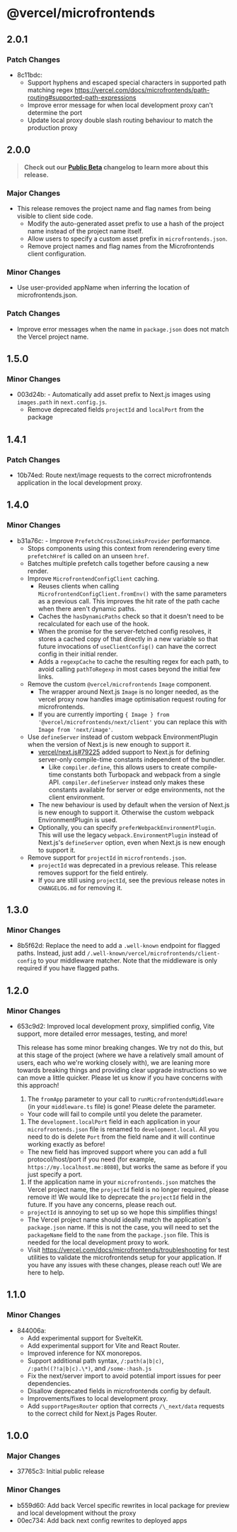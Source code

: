 # @vercel/microfrontends

## 2.0.1

### Patch Changes

- 8c11bdc: 
  - Support hyphens and escaped special characters in supported path matching regex https://vercel.com/docs/microfrontends/path-routing#supported-path-expressions
  - Improve error message for when local development proxy can't determine the port
  - Update local proxy double slash routing behaviour to match the production proxy

## 2.0.0

> **Check out our [Public Beta](https://vercel.com/changelog/microfrontends-support-is-now-in-public-beta) changelog to learn more about this release.**

### Major Changes

- This release removes the project name and flag names from being visible to client side code.
  - Modify the auto-generated asset prefix to use a hash of the project name instead of the project name itself.
  - Allow users to specify a custom asset prefix in `microfrontends.json`.
  - Remove project names and flag names from the Microfrontends client configuration.

### Minor Changes

- Use user-provided appName when inferring the location of microfrontends.json.

### Patch Changes

- Improve error messages when the name in `package.json` does not match the Vercel project name.

## 1.5.0

### Minor Changes

- 003d24b: - Automatically add asset prefix to Next.js images using `images.path` in `next.config.js`.
  - Remove deprecated fields `projectId` and `localPort` from the package

## 1.4.1

### Patch Changes

- 10b74ed: Route next/image requests to the correct microfrontends application in the local development proxy.

## 1.4.0

### Minor Changes

- b31a76c: - Improve `PrefetchCrossZoneLinksProvider` performance.
  - Stops components using this context from rerendering every time `prefetchHref` is called on an unseen `href`.
  - Batches multiple prefetch calls together before causing a new render.
  - Improve `MicrofrontendConfigClient` caching.
    - Reuses clients when calling `MicrofrontendConfigClient.fromEnv()` with the same parameters as a previous call. This improves the hit rate of the path cache when there aren't dynamic paths.
    - Caches the `hasDynamicPaths` check so that it doesn't need to be recalculated for each use of the hook.
    - When the promise for the server-fetched config resolves, it stores a cached copy of that directly in a new variable so that future invocations of `useClientConfig()` can have the correct config in their initial render.
    - Adds a `regexpCache` to cache the resulting regex for each path, to avoid calling `pathToRegexp` in most cases beyond the initial few links.
  - Remove the custom `@vercel/microfrontends` `Image` component.
    - The wrapper around Next.js `Image` is no longer needed, as the vercel proxy now handles image optimisation request routing for microfrontends.
    - If you are currently importing `{ Image } from '@vercel/microfrontends/next/client'` you can replace this with `Image from 'next/image'`.
  - Use `defineServer` instead of custom webpack EnvironmentPlugin when the version of Next.js is new enough to support it.
    - [vercel/next.js#79225](https://github.com/vercel/next.js/pull/79225) added support to Next.js for defining server-only compile-time constants independent of the bundler.
      - Like `compiler.define`, this allows users to create compile-time constants both Turbopack and webpack from a single API. `compiler.defineServer` instead only makes these constants available for server or edge environments, not the client environment.
    - The new behaviour is used by default when the version of Next.js is new enough to support it. Otherwise the custom webpack EnvironmentPlugin is used.
    - Optionally, you can specify `preferWebpackEnvironmentPlugin`. This will use the legacy `webpack.EnvironmentPlugin` instead of Next.js's `defineServer` option, even when Next.js is new enough to support it.
  - Remove support for `projectId` in `microfrontends.json`.
    - `projectId` was deprecated in a previous release. This release removes support for the field entirely.
    - If you are still using `projectId`, see the previous release notes in `CHANGELOG.md` for removing it.

## 1.3.0

### Minor Changes

- 8b5f62d: Replace the need to add a `.well-known` endpoint for flagged paths. Instead, just add `/.well-known/vercel/microfrontends/client-config` to your middleware matcher. Note that the middleware is only required if you have flagged paths.

## 1.2.0

### Minor Changes

- 653c9d2: Improved local development proxy, simplified config, Vite support, more detailed error messages, testing, and more!

  This release has some minor breaking changes. We try not do this, but at this stage of the project (where we have a relatively small amount of users, each who we're working closely with), we are leaning more towards breaking things and providing clear upgrade instructions so we can move a little quicker. Please let us know if you have concerns with this approach!

  1. The `fromApp` parameter to your call to `runMicrofrontendsMiddleware` (in your `middleware.ts` file) is gone! Please delete the parameter.

  - Your code will fail to compile until you delete the parameter.

  1. The `development.localPort` field in each application in your `microfrontends.json` file is renamed to `development.local`. All you need to do is delete `Port` from the field name and it will continue working exactly as before!

  - The new field has improved support where you can add a full protocol/host/port if you need (for example, `https://my.localhost.me:8080`), but works the same as before if you just specify a port.

  1. If the application name in your `microfrontends.json` matches the Vercel project name, the `projectId` field is no longer required, please remove it! We would like to deprecate the `projectId` field in the future. If you have any concerns, please reach out.

  - `projectId` is annoying to set up so we hope this simplifies things!
  - The Vercel project name should ideally match the application's `package.json` name. If this is not the case, you will need to set the `packageName` field to the `name` from the `package.json` file. This is needed for the local development proxy to work.
  - Visit https://vercel.com/docs/microfrontends/troubleshooting for test utilities to validate the microfrontends setup for your application.
    If you have any issues with these changes, please reach out! We are here to help.

## 1.1.0

### Minor Changes

- 844006a:
  - Add experimental support for SvelteKit.
  - Add experimental support for Vite and React Router.
  - Improved inference for NX monorepos.
  - Support additional path syntax, `/:path(a|b|c)`, `/:path((?!a|b|c).\*)`, and `/some-:hash.js`
  - Fix the next/server import to avoid potential import issues for peer dependencies.
  - Disallow deprecated fields in microfrontends config by default.
  - Improvements/fixes to local development proxy.
  - Add `supportPagesRouter` option that corrects `/\_next/data` requests to the correct child for Next.js Pages Router.

## 1.0.0

### Major Changes

- 37765c3: Initial public release

### Minor Changes

- b559d60: Add back Vercel specific rewrites in local package for preview and local development without the proxy
- 00ec734: Add back next config rewrites to deployed apps
